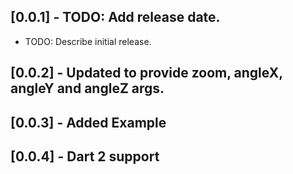 ## [0.0.1] - TODO: Add release date.

* TODO: Describe initial release.

## [0.0.2] - Updated to provide zoom, angleX, angleY and angleZ args.

## [0.0.3] - Added Example

## [0.0.4] - Dart 2 support
